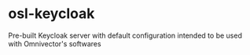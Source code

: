# osl-keycloak
Pre-built Keycloak server with default configuration intended to be used with Omnivector's softwares

